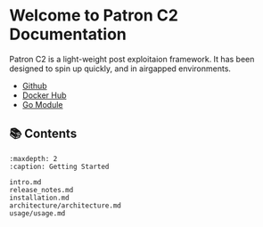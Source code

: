 # Welcome to Patron C2 Documentation

Patron C2 is a light-weight post exploitaion framework. 
It has been designed to spin up quickly, and in airgapped environments.

* [Github](https://github.com/PatronC2/Patron)
* [Docker Hub](https://hub.docker.com/u/patronc2)
* [Go Module](https://pkg.go.dev/github.com/PatronC2/Patron#section-readme)

## 📚 Contents

```{toctree}
:maxdepth: 2
:caption: Getting Started

intro.md
release_notes.md
installation.md
architecture/architecture.md
usage/usage.md
